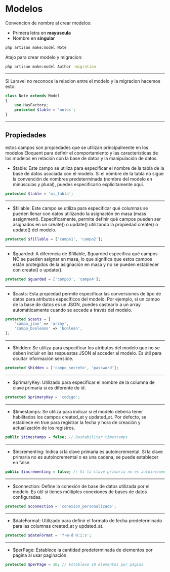 # Modelos

Convencion de nombre al crear modelos:

- Primera letra en **mayuscula**
- Nombre en **singular**

```bash
php artisan make:model Note
```

Atajo para crear modelo y migracion:

```bash
php artisan make:model Author -migration
```

---

Si Laravel no reconoce la relacion entre el modelo y la migracion hacemos esto:

```php
class Note extends Model
{
    use HasFactory;
    protected $table = 'notes';
}
```

---

## Propiedades

estos campos son propiedades que se utilizan principalmente en los modelos Eloquent para definir el comportamiento y las características de los modelos en relación con la base de datos y la manipulación de datos.

- $table: Este campo se utiliza para especificar el nombre de la tabla de la base de datos asociada con el modelo. Si el nombre de la tabla no sigue la convención de nombres predeterminada (nombre del modelo en minúsculas y plural), puedes especificarlo explícitamente aquí.

```php
protected $table = 'mi_tabla';
```

---

- $fillable: Este campo se utiliza para especificar qué columnas se pueden llenar con datos utilizando la asignación en masa (mass assignment). Específicamente, permite definir qué campos pueden ser asignados en un create() o update() utilizando la propiedad create() o update() del modelo.

```php
protected $fillable = ['campo1', 'campo2'];
```

---

- $guarded: A diferencia de $fillable, $guarded especifica qué campos NO se pueden asignar en masa, lo que significa que estos campos están protegidos de la asignación en masa y no se pueden establecer con create() o update().

```php
protected $guarded = ['campo3', 'campo4'];
```

---

- $casts: Esta propiedad permite especificar las conversiones de tipo de datos para atributos específicos del modelo. Por ejemplo, si un campo de la base de datos es un JSON, puedes castearlo a un array automáticamente cuando se accede a través del modelo.

```php
protected $casts = [
    'campo_json' => 'array',
    'campo_booleano' => 'boolean',
];
```

---

- $hidden: Se utiliza para especificar los atributos del modelo que no se deben incluir en las respuestas JSON al acceder al modelo. Es útil para ocultar información sensible.

```php
protected $hidden = ['campo_secreto', 'password'];
```

---

- $primaryKey: Utilizado para especificar el nombre de la columna de clave primaria si es diferente de id.

```php
protected $primaryKey = 'codigo';
```

---

- $timestamps: Se utiliza para indicar si el modelo debería tener habilitados los campos created_at y updated_at. Por defecto, se establece en true para registrar la fecha y hora de creación y actualización de los registros.

```php
public $timestamps = false; // Deshabilitar timestamps
```

---

- $incrementing: Indica si la clave primaria es autoincremental. Si la clave primaria no es autoincremental o es una cadena, se puede establecer en false.

```php
public $incrementing = false; // Si la clave primaria no es autoincremental
```

---

- $connection: Define la conexión de base de datos utilizada por el modelo. Es útil si tienes múltiples conexiones de bases de datos configuradas.

```php
protected $connection = 'conexion_personalizada';
```

---

- $dateFormat: Utilizado para definir el formato de fecha predeterminado para las columnas created_at y updated_at.

```php
protected $dateFormat = 'Y-m-d H:i:s';
```

---

- $perPage: Establece la cantidad predeterminada de elementos por página al usar paginación.

```php
protected $perPage = 10; // Establece 10 elementos por página
```
